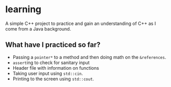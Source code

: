 # learning

A simple C++ project to practice and gain an understanding of C++ as I come from a Java background.

## What have I practiced so far?

* Passing a `pointer*` to a method and then doing math on the `&references`.
* `assert`ing to check for sanitary input
* Header file with information on functions
* Taking user input using `std::cin`.
* Printing to the screen using `std::cout`.
